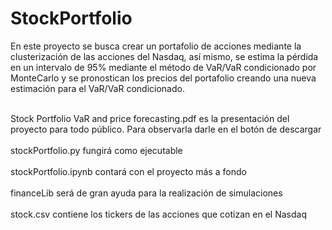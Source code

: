 # StockPortfolio
En este proyecto se busca crear un portafolio de acciones mediante la clusterización de las acciones del Nasdaq, así mismo, se estima la pérdida en un intervalo de 95% mediante el método de VaR/VaR condicionado por MonteCarlo y se pronostican los precios del portafolio creando una nueva estimación para el VaR/VaR condicionado.

 <br />Stock Portfolio VaR and price forecasting.pdf es la presentación del proyecto para todo público. Para observarla darle en el botón de descargar<br />
 <br />stockPortfolio.py fungirá como ejecutable <br />
 <br />stockPortfolio.ipynb contará con el proyecto más a fondo <br />
 <br />financeLib será de gran ayuda para la realización de simulaciones <br />
 <br />stock.csv contiene los tickers de las acciones que cotizan en el Nasdaq <br />
